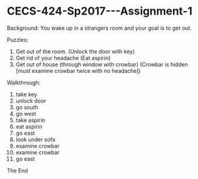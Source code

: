 # CECS-424-Sp2017---Assignment-1

Background: You wake up in a strangers room and your goal is to get out.

Puzzles:
  1. Get out of the room. (Unlock the door with key)
  2. Get rid of your headache (Eat aspirin)
  3. Get out of house (through window with crowbar)  (Crowbar is hidden [must examine crowbar twice with no headache])
  
  
  Walkthrough:
  1. take key
  2. unlock door
  3. go south
  4. go west
  5. take aspirin
  6. eat aspirin
  7. go east
  8. look under sofa
  9. examine crowbar
  10. examine crowbar
  11. go east
  
  
  The End
